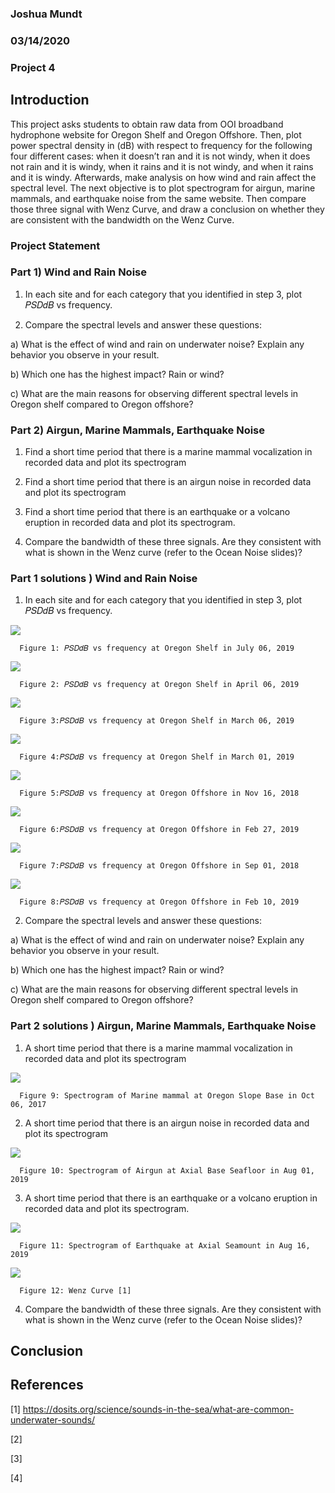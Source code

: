 ### Joshua Mundt
### 03/14/2020
### Project 4


## Introduction
This project asks students to obtain raw data from OOI broadband hydrophone website for Oregon Shelf and Oregon Offshore. Then, plot power spectral density in (dB) with respect to frequency for the following four different cases: when it doesn’t ran and it is not windy, when it does not rain and it is windy, when it rains and it is not windy, and when it rains and it is windy. Afterwards, make analysis on how wind and rain affect the spectral level. The next objective is to plot spectrogram for airgun, marine mammals, and earthquake noise from the same website. Then compare those three signal with Wenz Curve, and draw a conclusion on whether they are consistent with the bandwidth on the Wenz Curve. 


### Project Statement 

### Part 1) Wind and Rain Noise

1. In each site and for each category that you identified in step 3, plot 𝑃𝑆𝐷𝑑𝐵 vs frequency.

2. Compare the spectral levels and answer these questions: 

a) What is the effect of wind and rain on underwater noise? Explain any behavior you observe in your result. 

b) Which one has the highest impact? Rain or wind? 

c) What are the main reasons for observing different spectral levels in Oregon shelf compared to Oregon offshore? 



### Part 2) Airgun, Marine Mammals, Earthquake Noise

1.	Find a short time period that there is a marine mammal vocalization in recorded data and plot its spectrogram

2.	Find a short time period that there is an airgun noise in recorded data and plot its spectrogram

3.	Find a short time period that there is an earthquake or a volcano eruption in recorded data and plot its spectrogram.

4.	Compare the bandwidth of these three signals. Are they consistent with what is shown in the Wenz curve (refer to the Ocean Noise slides)?

### Part 1 solutions ) Wind and Rain Noise

1. In each site and for each category that you identified in step 3, plot 𝑃𝑆𝐷𝑑𝐵 vs frequency.

![](proj4image/NRNW_OS.png)

      Figure 1: 𝑃𝑆𝐷𝑑𝐵 vs frequency at Oregon Shelf in July 06, 2019
      
![](proj4image/WNR_OS.png)

      Figure 2: 𝑃𝑆𝐷𝑑𝐵 vs frequency at Oregon Shelf in April 06, 2019

![](proj4image/RNW_OS.png)

      Figure 3:𝑃𝑆𝐷𝑑𝐵 vs frequency at Oregon Shelf in March 06, 2019

![](proj4image/RW_OS.png)

      Figure 4:𝑃𝑆𝐷𝑑𝐵 vs frequency at Oregon Shelf in March 01, 2019

![](proj4image/NRNW_OF.png)

      Figure 5:𝑃𝑆𝐷𝑑𝐵 vs frequency at Oregon Offshore in Nov 16, 2018

![](proj4image/WNR_OF.png)
      
      Figure 6:𝑃𝑆𝐷𝑑𝐵 vs frequency at Oregon Offshore in Feb 27, 2019

![](proj4image/RNW_OF.png)
      
      Figure 7:𝑃𝑆𝐷𝑑𝐵 vs frequency at Oregon Offshore in Sep 01, 2018

![](proj4image/RW_OF.png)
      
      Figure 8:𝑃𝑆𝐷𝑑𝐵 vs frequency at Oregon Offshore in Feb 10, 2019
      
2. Compare the spectral levels and answer these questions: 

a) What is the effect of wind and rain on underwater noise? Explain any behavior you observe in your result. 

b) Which one has the highest impact? Rain or wind? 

c) What are the main reasons for observing different spectral levels in Oregon shelf compared to Oregon offshore? 

### Part 2 solutions ) Airgun, Marine Mammals, Earthquake Noise

1.	A short time period that there is a marine mammal vocalization in recorded data and plot its spectrogram

![](proj4image/MH.png)

      Figure 9: Spectrogram of Marine mammal at Oregon Slope Base in Oct 06, 2017

2.	A short time period that there is an airgun noise in recorded data and plot its spectrogram

![](proj4image/AH.png)

      Figure 10: Spectrogram of Airgun at Axial Base Seafloor in Aug 01, 2019

3.	A short time period that there is an earthquake or a volcano eruption in recorded data and plot its spectrogram.

![](proj4image/EH.png)

      Figure 11: Spectrogram of Earthquake at Axial Seamount in Aug 16, 2019
      
![](proj4image/WC.png)

      Figure 12: Wenz Curve [1]


4.	Compare the bandwidth of these three signals. Are they consistent with what is shown in the Wenz curve (refer to the Ocean Noise slides)?


## Conclusion

## References

[1] https://dosits.org/science/sounds-in-the-sea/what-are-common-underwater-sounds/

[2]

[3]

[4] 
